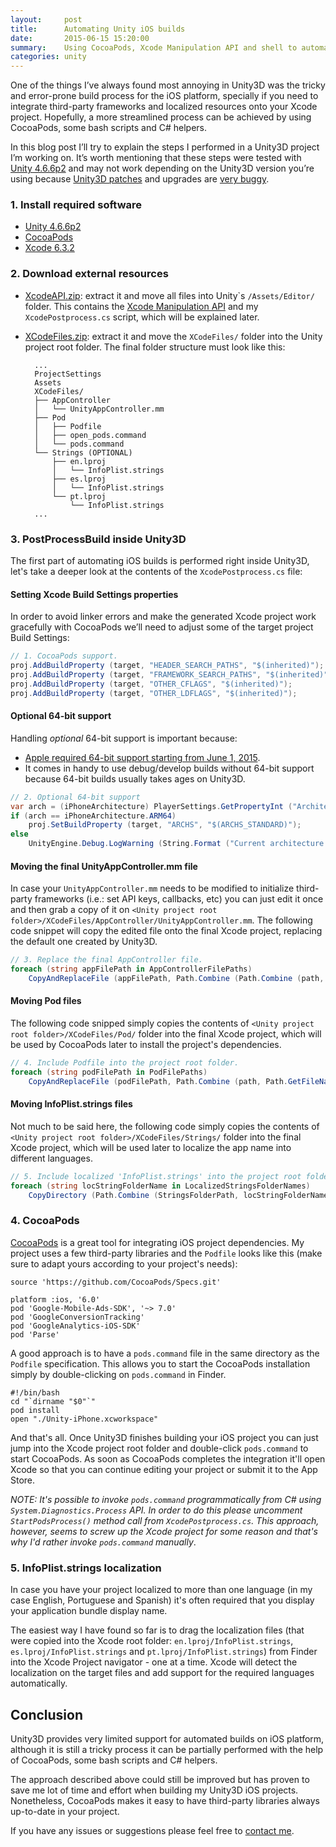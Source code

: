 ```yaml
---
layout:     post
title:      Automating Unity iOS builds
date:       2015-06-15 15:20:00
summary:    Using CocoaPods, Xcode Manipulation API and shell to automate the Unity iOS build process with third party frameworks.
categories: unity
---
```


One of the things I’ve always found most annoying in Unity3D was the tricky and error-prone build process for the iOS platform, specially if you need to integrate third-party frameworks and localized resources onto your Xcode project.Hopefully, a more streamlined process can be achieved by using CocoaPods, some bash scripts and C# helpers. In this blog post I’ll try to explain the steps I performed in a Unity3D project I’m working on. It’s worth mentioning that these steps were tested with [Unity 4.6.6p2](http://unity3d.com/unity/qa/patch-releases/4.6.6p2) and may not work depending on the Unity3D version you’re using because [Unity3D patches](http://unity3d.com/unity/qa/patch-releases) and upgrades are [very buggy](http://forum.unity3d.com/threads/unity-5-parse-ios-nsurlerrordomain-error-1012.308569/).### 1. Install required software ###-	[Unity 4.6.6p2](http://unity3d.com/unity/qa/patch-releases/4.6.6p2)-	[CocoaPods](http://guides.cocoapods.org/using/getting-started.html)-	[Xcode 6.3.2](https://itunes.apple.com/br/app/xcode/id497799835?mt=12)

### 2. Download external resources ###

- [XcodeAPI.zip](/posts-files/2015-06-15/XcodeAPI.zip): extract it and move all files into Unity\`s `/Assets/Editor/` folder. This contains the [Xcode Manipulation API](https://bitbucket.org/Unity-Technologies/xcodeapi/overview) and my `XcodePostprocess.cs` script, which will be explained later.
- [XCodeFiles.zip](/posts-files/2015-06-15/XCodeFiles.zip): extract it and move the `XCodeFiles/` folder into the Unity project root folder. The final folder structure must look like this:

        ...
        ProjectSettings
        Assets
        XCodeFiles/
        ├── AppController
        │   └── UnityAppController.mm
        ├── Pod
        │   ├── Podfile
        │   ├── open_pods.command
        │   └── pods.command
        └── Strings (OPTIONAL)
            ├── en.lproj
            │   └── InfoPlist.strings
            ├── es.lproj
            │   └── InfoPlist.strings
            └── pt.lproj
                └── InfoPlist.strings
        ...### 3. PostProcessBuild inside Unity3D ###The first part of automating iOS builds is performed right inside Unity3D, let's take a deeper look at the contents of the `XcodePostprocess.cs` file:

#### Setting Xcode Build Settings properties ####

In order to avoid linker errors and make the generated Xcode project work gracefully with CocoaPods we’ll need to adjust some of the target project Build Settings:

```C#
// 1. CocoaPods support.
proj.AddBuildProperty (target, "HEADER_SEARCH_PATHS", "$(inherited)");
proj.AddBuildProperty (target, "FRAMEWORK_SEARCH_PATHS", "$(inherited)");
proj.AddBuildProperty (target, "OTHER_CFLAGS", "$(inherited)");
proj.AddBuildProperty (target, "OTHER_LDFLAGS", "$(inherited)");

```
#### Optional 64-bit support ####
Handling *optional* 64-bit support is important because:

- [Apple required 64-bit support starting from June 1, 2015](https://developer.apple.com/news/?id=04082015a).
- It comes in handy to use debug/develop builds without 64-bit support because 64-bit builds usually takes ages on Unity3D.

```C#
// 2. Optional 64-bit support
var arch = (iPhoneArchitecture) PlayerSettings.GetPropertyInt ("Architecture", BuildTargetGroup.iPhone);
if (arch == iPhoneArchitecture.ARM64)
    proj.SetBuildProperty (target, "ARCHS", "$(ARCHS_STANDARD)");
else
    UnityEngine.Debug.LogWarning (String.Format ("Current architecture is '{0}', please use '{1}' for release builds.", arch, iPhoneArchitecture.ARM64));```#### Moving the final UnityAppController.mm file ####In case your `UnityAppController.mm` needs to be modified to initialize third-party frameworks (i.e.: set API keys, callbacks, etc) you can just edit it once and then grab a copy of it on `<Unity project root folder>/XCodeFiles/AppController/UnityAppController.mm`. The following code snippet will copy the edited file onto the final Xcode project, replacing the default one created by Unity3D.
```C#
// 3. Replace the final AppController file.
foreach (string appFilePath in AppControllerFilePaths)
    CopyAndReplaceFile (appFilePath, Path.Combine (Path.Combine (path, "Classes/"), Path.GetFileName (appFilePath)));
```#### Moving Pod files ####

The following code snipped simply copies the contents of `<Unity project root folder>/XCodeFiles/Pod/` folder into the final Xcode project, which will be used by CocoaPods later to install the project's dependencies.

```C#
// 4. Include Podfile into the project root folder.
foreach (string podFilePath in PodFilePaths)
    CopyAndReplaceFile (podFilePath, Path.Combine (path, Path.GetFileName (podFilePath)));
```

#### Moving InfoPlist.strings files ####

Not much to be said here, the following code simply copies the contents of `<Unity project root folder>/XCodeFiles/Strings/` folder into the final Xcode project, which will be used later to localize the app name into different languages.

```C#
// 5. Include localized 'InfoPlist.strings' into the project root folder.
foreach (string locStringFolderName in LocalizedStringsFolderNames)
    CopyDirectory (Path.Combine (StringsFolderPath, locStringFolderName), Path.Combine (path, locStringFolderName));
```

### 4. CocoaPods ###

[CocoaPods](https://cocoapods.org) is a great tool for integrating iOS project dependencies. My project uses a few third-party libraries and the `Podfile` looks like this (make sure to adapt yours according to your project's needs):

```
source 'https://github.com/CocoaPods/Specs.git'

platform :ios, '6.0'
pod 'Google-Mobile-Ads-SDK', '~> 7.0'
pod 'GoogleConversionTracking'
pod 'GoogleAnalytics-iOS-SDK'
pod 'Parse'
```

A good approach is to have a `pods.command` file in the same directory as the `Podfile` specification. This allows you to start the CocoaPods installation simply by double-clicking on `pods.command` in Finder.

```
#!/bin/bash
cd "`dirname "$0"`"
pod install
open "./Unity-iPhone.xcworkspace"
```

And that's all. Once Unity3D finishes building your iOS project you can just jump into the Xcode project root folder and double-click `pods.command` to start CocoaPods. As soon as CocoaPods completes the integration it'll open Xcode so that you can continue editing your project or submit it to the App Store.

*NOTE: It's possible to invoke `pods.command` programmatically from C# using `System.Diagnostics.Process` API. In order to do this please uncomment `StartPodsProcess()` method call from `XcodePostprocess.cs`. This approach, however, seems to screw up the Xcode project for some reason and that's why I'd rather invoke `pods.command` manually*.

### 5. InfoPlist.strings localization ###

In case you have your project localized to more than one language (in my case  English, Portuguese and Spanish) it's often required that you display your application bundle display name.

The easiest way I have found so far is to drag the localization files (that were copied into the Xcode root folder: `en.lproj/InfoPlist.strings`, `es.lproj/InfoPlist.strings` and `pt.lproj/InfoPlist.strings`) from Finder into the Xcode Project navigator - one at a time. Xcode will detect the localization on the target files and add support for the required languages automatically.

## Conclusion ##

Unity3D provides very limited support for automated builds on iOS platform, although it is still a tricky process it can be partially performed with the help of CocoaPods, some bash scripts and C# helpers.

The approach described above could still be improved but has proven to save me lot of time and effort when building my Unity3D iOS projects. Nonetheless, CocoaPods makes it easy to have third-party libraries always up-to-date in your project.

If you have any issues or suggestions please feel free to [contact me](mailto:dev@educoelho.com).
